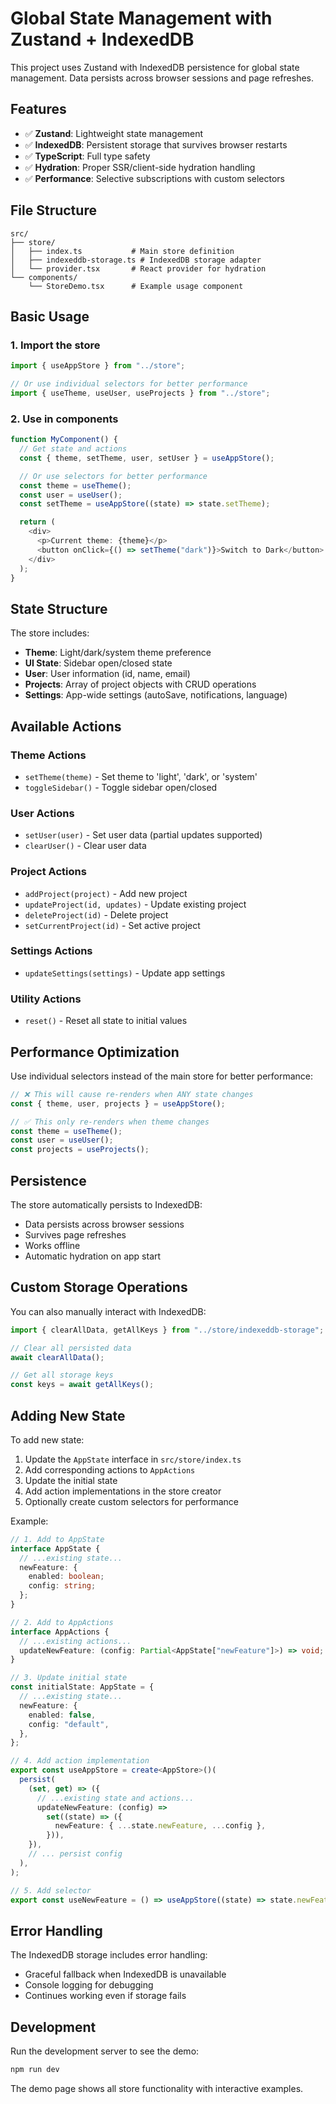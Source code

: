 # Global State Management with Zustand + IndexedDB

This project uses Zustand with IndexedDB persistence for global state management. Data persists across browser sessions and page refreshes.

## Features

- ✅ **Zustand**: Lightweight state management
- ✅ **IndexedDB**: Persistent storage that survives browser restarts
- ✅ **TypeScript**: Full type safety
- ✅ **Hydration**: Proper SSR/client-side hydration handling
- ✅ **Performance**: Selective subscriptions with custom selectors

## File Structure

```
src/
├── store/
│   ├── index.ts           # Main store definition
│   ├── indexeddb-storage.ts # IndexedDB storage adapter
│   └── provider.tsx       # React provider for hydration
└── components/
    └── StoreDemo.tsx      # Example usage component
```

## Basic Usage

### 1. Import the store

```typescript
import { useAppStore } from "../store";

// Or use individual selectors for better performance
import { useTheme, useUser, useProjects } from "../store";
```

### 2. Use in components

```typescript
function MyComponent() {
  // Get state and actions
  const { theme, setTheme, user, setUser } = useAppStore();

  // Or use selectors for better performance
  const theme = useTheme();
  const user = useUser();
  const setTheme = useAppStore((state) => state.setTheme);

  return (
    <div>
      <p>Current theme: {theme}</p>
      <button onClick={() => setTheme("dark")}>Switch to Dark</button>
    </div>
  );
}
```

## State Structure

The store includes:

- **Theme**: Light/dark/system theme preference
- **UI State**: Sidebar open/closed state
- **User**: User information (id, name, email)
- **Projects**: Array of project objects with CRUD operations
- **Settings**: App-wide settings (autoSave, notifications, language)

## Available Actions

### Theme Actions

- `setTheme(theme)` - Set theme to 'light', 'dark', or 'system'
- `toggleSidebar()` - Toggle sidebar open/closed

### User Actions

- `setUser(user)` - Set user data (partial updates supported)
- `clearUser()` - Clear user data

### Project Actions

- `addProject(project)` - Add new project
- `updateProject(id, updates)` - Update existing project
- `deleteProject(id)` - Delete project
- `setCurrentProject(id)` - Set active project

### Settings Actions

- `updateSettings(settings)` - Update app settings

### Utility Actions

- `reset()` - Reset all state to initial values

## Performance Optimization

Use individual selectors instead of the main store for better performance:

```typescript
// ❌ This will cause re-renders when ANY state changes
const { theme, user, projects } = useAppStore();

// ✅ This only re-renders when theme changes
const theme = useTheme();
const user = useUser();
const projects = useProjects();
```

## Persistence

The store automatically persists to IndexedDB:

- Data persists across browser sessions
- Survives page refreshes
- Works offline
- Automatic hydration on app start

## Custom Storage Operations

You can also manually interact with IndexedDB:

```typescript
import { clearAllData, getAllKeys } from "../store/indexeddb-storage";

// Clear all persisted data
await clearAllData();

// Get all storage keys
const keys = await getAllKeys();
```

## Adding New State

To add new state:

1. Update the `AppState` interface in `src/store/index.ts`
2. Add corresponding actions to `AppActions`
3. Update the initial state
4. Add action implementations in the store creator
5. Optionally create custom selectors for performance

Example:

```typescript
// 1. Add to AppState
interface AppState {
  // ...existing state...
  newFeature: {
    enabled: boolean;
    config: string;
  };
}

// 2. Add to AppActions
interface AppActions {
  // ...existing actions...
  updateNewFeature: (config: Partial<AppState["newFeature"]>) => void;
}

// 3. Update initial state
const initialState: AppState = {
  // ...existing state...
  newFeature: {
    enabled: false,
    config: "default",
  },
};

// 4. Add action implementation
export const useAppStore = create<AppStore>()(
  persist(
    (set, get) => ({
      // ...existing state and actions...
      updateNewFeature: (config) =>
        set((state) => ({
          newFeature: { ...state.newFeature, ...config },
        })),
    }),
    // ... persist config
  ),
);

// 5. Add selector
export const useNewFeature = () => useAppStore((state) => state.newFeature);
```

## Error Handling

The IndexedDB storage includes error handling:

- Graceful fallback when IndexedDB is unavailable
- Console logging for debugging
- Continues working even if storage fails

## Development

Run the development server to see the demo:

```bash
npm run dev
```

The demo page shows all store functionality with interactive examples.

